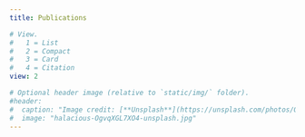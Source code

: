 ```yaml
---
title: Publications

# View.
#   1 = List
#   2 = Compact
#   3 = Card
#   4 = Citation
view: 2

# Optional header image (relative to `static/img/` folder).
#header:
#  caption: "Image credit: [**Unsplash**](https://unsplash.com/photos/OgvqXGL7XO4)"
#  image: "halacious-OgvqXGL7XO4-unsplash.jpg"
---
```

